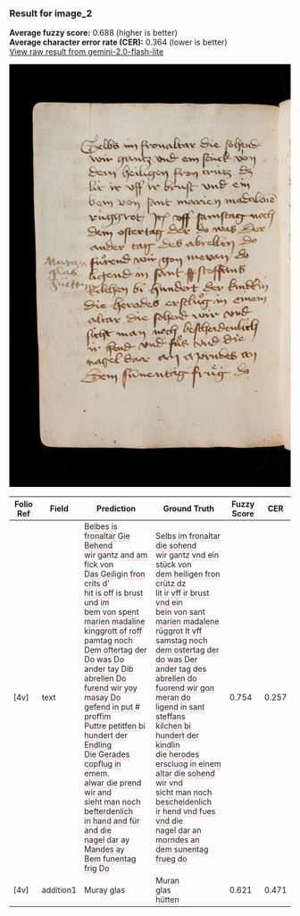 ### Result for image_2
**Average fuzzy score:** 0.688 (higher is better)<br>**Average character error rate (CER):** 0.364 (lower is better)<br>[View raw result from gemini-2.0-flash-lite](https://github.com/RISE-UNIBAS/humanities_data_benchmark/blob/main/results/2025-10-24/T0284/request_T0284_image_2.json)

<img src="https://github.com/RISE-UNIBAS/humanities_data_benchmark/blob/main/benchmarks/medieval_manuscripts/images/image_2.jpg?raw=true" alt="image_2" width="800px">

<style>
.diff { text-decoration: underline; text-decoration-color: #ffcccc; text-decoration-style: wavy; }
</style>

| Folio Ref | Field | Prediction | Ground Truth | Fuzzy Score | CER |
|-----------|-------|------------|--------------|-------------|-----|
| [4v] | text | <span class="diff">Belbes is fronaltar Gie Behend<br></span>wir gantz <span class="diff">and am fi</span>ck von<br>D<span class="diff">as Geiligin fron crits d'<br>hit is off is brust und im<br>bem von spent marien madaline<br></span>ki<span class="diff">nggrott of roff pamtag noch<br>Dem oftertag der Do</span> w<span class="diff">as Do<br>ander tay Dib abrellen Do<br>furend wir yoy masay Do<br>gefend in put # proffim<br>Puttre petitfen bi hundert der Endling<br>Die Gerades copflug in emem.<br>alwar die prend wir and<br>sieht man noch befterdenlich<br>in hand and für and die<br>nagel dar ay Mandes ay<br>Bem funentag frig Do</span> | <span class="diff">Selbs im fronaltar die sohend<br> </span>wir gantz <span class="diff">vnd ein stü</span>ck von<br><span class="diff"> dem heiligen fron crütz dz<br> lit ir vff ir brust vnd ein<br> bein von sant marien madalene<br> rüggrot It vff samstag noch<br> dem ostertag der do was </span>D<span class="diff">er<br> ander tag des abrellen do<br> fuorend wir gon meran do<br> ligend in sant steffans<br> </span>ki<span class="diff">lchen bi hundert der kindlin<br> die herodes erscluog in einem<br> altar die sohend</span> w<span class="diff">ir vnd<br> sicht man noch bescheidenlich<br> ir hend vnd fues vnd die<br> nagel dar an morndes an<br> dem sunentag frueg do</span> | 0.754 | 0.257 |
| [4v] | addition1 | Mura<span class="diff">y</span> glas | Mura<span class="diff">n<br></span> glas<span class="diff"><br> hütten</span> | 0.621 | 0.471 |
